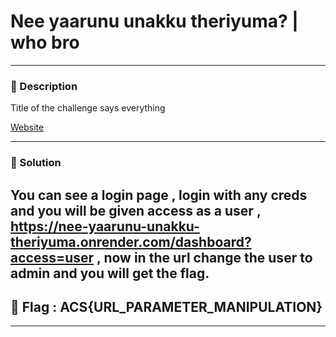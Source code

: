 # Nee yaarunu unakku theriyuma? | who bro

---

### 🧩 Description

Title of the challenge says everything

[Website](https://nee-yaarunu-unakku-theriyuma.onrender.com/)

---

### 🧠 Solution

You can see a login page , login with any creds and you will be given access as a user , **https://nee-yaarunu-unakku-theriyuma.onrender.com/dashboard?access=user** , now in the url change the user to admin and you will get the flag.
---

## 🏁 Flag : ACS{URL_PARAMETER_MANIPULATION}

---
